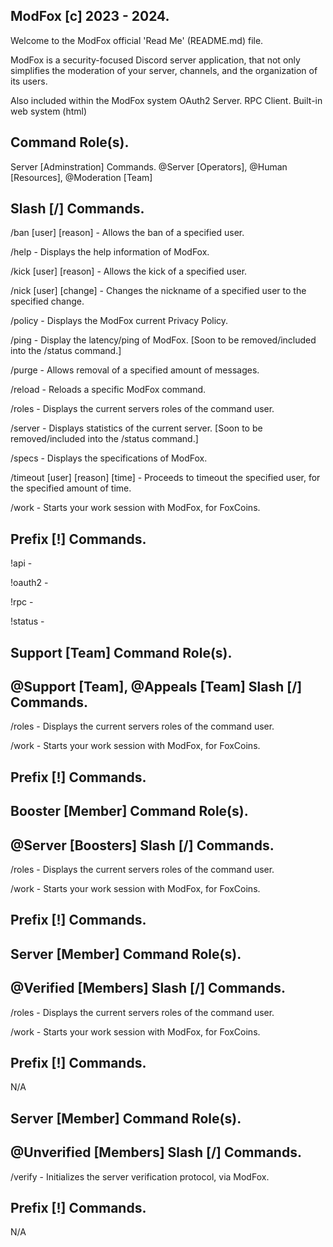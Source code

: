 ModFox [c] 2023 - 2024.
-
Welcome to the ModFox official 'Read Me' (README.md) file.

ModFox is a security-focused Discord server application, that not only simplifies the moderation of your server, channels, and the organization of its users.

Also included within the ModFox system
OAuth2 Server.
RPC Client.
Built-in web system (html)

Command Role(s).
-
Server [Adminstration] Commands.
@Server [Operators], @Human [Resources], @Moderation [Team]

Slash [/] Commands.
-
/ban [user] [reason] - Allows the ban of a specified user.

/help - Displays the help information of ModFox.

/kick [user] [reason] - Allows the kick of a specified user.

/nick [user] [change] - Changes the nickname of a specified user to the specified change.

/policy - Displays the ModFox current Privacy Policy.

/ping - Display the latency/ping of ModFox. [Soon to be removed/included into the /status command.]

/purge - Allows removal of a specified amount of messages.

/reload - Reloads a specific ModFox command.

/roles - Displays the current servers roles of the command user.

/server - Displays statistics of the current server. [Soon to be removed/included into the /status command.]

/specs - Displays the specifications of ModFox.

/timeout [user] [reason] [time] - Proceeds to timeout the specified user, for the specified amount of time.

/work - Starts your work session with ModFox, for FoxCoins.

Prefix [!] Commands.
-
!api - 

!oauth2 - 

!rpc - 

!status - 

Support [Team] Command Role(s).
-
@Support [Team], @Appeals [Team]
Slash [/] Commands.
-
/roles - Displays the current servers roles of the command user.

/work - Starts your work session with ModFox, for FoxCoins.

Prefix [!] Commands.
-
Booster [Member] Command Role(s).
-
@Server [Boosters]
Slash [/] Commands.
-
/roles - Displays the current servers roles of the command user.

/work - Starts your work session with ModFox, for FoxCoins.

Prefix [!] Commands.
-
Server [Member] Command Role(s).
-
@Verified [Members]
Slash [/] Commands.
-
/roles - Displays the current servers roles of the command user.

/work - Starts your work session with ModFox, for FoxCoins.

Prefix [!] Commands.
-
N/A

Server [Member] Command Role(s).
-
@Unverified [Members]
Slash [/] Commands.
-
/verify - Initializes the server verification protocol, via ModFox.

Prefix [!] Commands.
-
N/A
